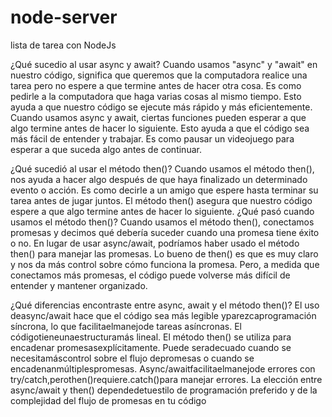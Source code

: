 # node-server
lista de tarea con NodeJs

¿Qué sucedio al usar async y await?
Cuando usamos "async" y "await" en nuestro código, significa que queremos que la computadora realice una tarea pero no espere a que termine antes de hacer otra cosa. Es como pedirle a la computadora que haga varias cosas al mismo tiempo. Esto ayuda a que nuestro código se ejecute más rápido y más eficientemente. Cuando usamos async y await, ciertas funciones pueden esperar a que algo termine antes de hacer lo siguiente. Esto ayuda a que el código sea más fácil de entender y trabajar. Es como pausar un videojuego para esperar a que suceda algo antes de continuar.

¿Qué sucedió al usar el método then()?
Cuando usamos el método then(), nos ayuda a hacer algo después de que haya finalizado un determinado evento o acción. Es como decirle a un amigo que espere hasta terminar su tarea antes de jugar juntos. El método then() asegura que nuestro código espere a que algo termine antes de hacer lo siguiente. ¿Qué pasó cuando usamos el método then()? Cuando usamos el método then(), conectamos promesas y decimos qué debería suceder cuando una promesa tiene éxito o no. En lugar de usar async/await, podríamos haber usado el método then() para manejar las promesas. Lo bueno de then() es que es muy claro y nos da más control sobre cómo funciona la promesa. Pero, a medida que conectamos más promesas, el código puede volverse más difícil de entender y mantener organizado.

¿Qué diferencias encontraste entre async, await y el método then()?
El uso deasync/await hace que el código sea más legible yparezcaprogramación síncrona, lo que facilitaelmanejode tareas asíncronas. El códigotieneunaestructuramás lineal.
El método then() se utiliza para encadenar promesasexplícitamente. Puede seradecuado cuando se necesitamáscontrol sobre el flujo depromesas o cuando se encadenanmúltiplespromesas.
Async/awaitfacilitaelmanejode errores con try/catch,perothen()requiere.catch()para manejar errores. La elección entre async/await y then() dependedetuestilo de programación preferido y de la complejidad del flujo de promesas en tu código
